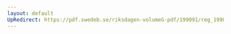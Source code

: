 ```yaml
---
layout: default
UpRedirect: https://pdf.swedeb.se/riksdagen-volumeG-pdf/199091/reg_199091/reg_199091_0351.pdf
---
```

